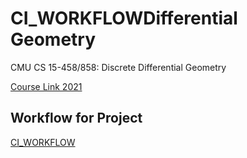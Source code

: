 # CI_WORKFLOWDifferential Geometry

CMU CS 15-458/858: Discrete Differential Geometry

[Course Link 2021](https://brickisland.net/DDGSpring2021/)

## Workflow for Project

[CI_WORKFLOW](./CI_WORKFLOW.md)
